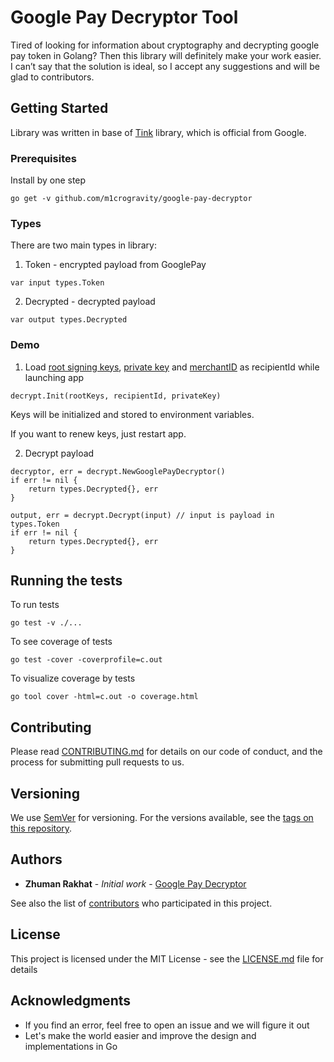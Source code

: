 # Google Pay Decryptor Tool

Tired of looking for information about cryptography and decrypting google pay token in Golang? Then this library will definitely make your work easier. I can’t say that the solution is ideal, so I accept any suggestions and will be glad to contributors.

## Getting Started

Library was written in base of [Tink](https://github.com/google/tink) library, which is official from Google.

### Prerequisites

Install by one step

```
go get -v github.com/m1crogravity/google-pay-decryptor
```

### Types

There are two main types in library:

1. Token - encrypted payload from GooglePay

```
var input types.Token
```

2. Decrypted - decrypted payload

```
var output types.Decrypted
```

### Demo

1. Load [root signing keys](https://developers.google.com/pay/api/web/guides/resources/payment-data-cryptography#root-signing-keys), [private key](https://developers.google.com/pay/api/web/guides/resources/payment-data-cryptography#using-openssl) and [merchantID](https://developers.google.com/pay/api/web/guides/tutorial#tokenization) as recipientId while launching app

```
decrypt.Init(rootKeys, recipientId, privateKey)
```

Keys will be initialized and stored to environment variables.

If you want to renew keys, just restart app.

2. Decrypt payload

```
decryptor, err = decrypt.NewGooglePayDecryptor()
if err != nil {
    return types.Decrypted{}, err
}

output, err = decrypt.Decrypt(input) // input is payload in types.Token
if err != nil {
    return types.Decrypted{}, err
}
```

## Running the tests

To run tests

```
go test -v ./...
```

To see coverage of tests

```
go test -cover -coverprofile=c.out
```

To visualize coverage by tests

```
go tool cover -html=c.out -o coverage.html
```

## Contributing

Please read [CONTRIBUTING.md](CONTRIBUTING.md) for details on our code of conduct, and the process for submitting pull requests to us.

## Versioning

We use [SemVer](http://semver.org/) for versioning. For the versions available, see the [tags on this repository](https://github.com/your/project/tags). 

## Authors

* **Zhuman Rakhat** - *Initial work* - [Google Pay Decryptor](https://github.com/zethuman/google-pay-decryptor)

See also the list of [contributors](https://github.com/zethuman/google-pay-decryptor/contributors) who participated in this project.

## License

This project is licensed under the MIT License - see the [LICENSE.md](LICENSE.md) file for details

## Acknowledgments

* If you find an error, feel free to open an issue and we will figure it out
* Let's make the world easier and improve the design and implementations in Go
